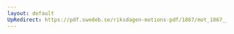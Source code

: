 ```yaml
---
layout: default
UpRedirect: https://pdf.swedeb.se/riksdagen-motions-pdf/1867/mot_1867__ak__00007/mot_1867__ak__00007_005.pdf
---
```

